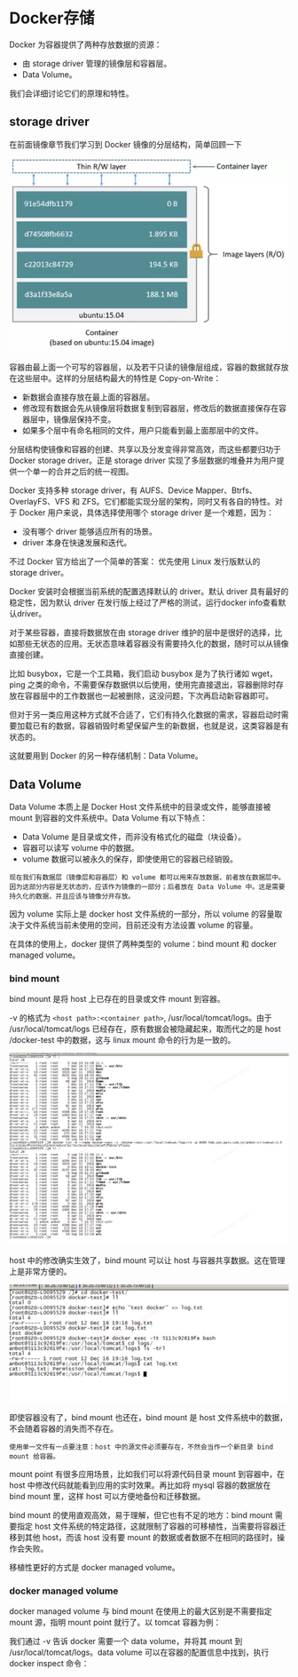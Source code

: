 # Docker存储

Docker 为容器提供了两种存放数据的资源：

- 由 storage driver 管理的镜像层和容器层。
- Data Volume。

我们会详细讨论它们的原理和特性。

## storage driver

在前面镜像章节我们学习到 Docker 镜像的分层结构，简单回顾一下

![host网络](/assets/Docker分层结构.webp)

容器由最上面一个可写的容器层，以及若干只读的镜像层组成，容器的数据就存放在这些层中。这样的分层结构最大的特性是 Copy-on-Write：

- 新数据会直接存放在最上面的容器层。
- 修改现有数据会先从镜像层将数据复制到容器层，修改后的数据直接保存在容器层中，镜像层保持不变。
- 如果多个层中有命名相同的文件，用户只能看到最上面那层中的文件。

分层结构使镜像和容器的创建、共享以及分发变得非常高效，而这些都要归功于 Docker storage driver。正是 storage driver 实现了多层数据的堆叠并为用户提供一个单一的合并之后的统一视图。

Docker 支持多种 storage driver，有 AUFS、Device Mapper、Btrfs、OverlayFS、VFS 和 ZFS。它们都能实现分层的架构，同时又有各自的特性。对于 Docker 用户来说，具体选择使用哪个 storage driver 是一个难题，因为：

- 没有哪个 driver 能够适应所有的场景。
- driver 本身在快速发展和迭代。

不过 Docker 官方给出了一个简单的答案：
优先使用 Linux 发行版默认的 storage driver。

Docker 安装时会根据当前系统的配置选择默认的 driver。默认 driver 具有最好的稳定性，因为默认 driver 在发行版上经过了严格的测试，运行docker info查看默认driver。


对于某些容器，直接将数据放在由 storage driver 维护的层中是很好的选择，比如那些无状态的应用。无状态意味着容器没有需要持久化的数据，随时可以从镜像直接创建。

比如 busybox，它是一个工具箱，我们启动 busybox 是为了执行诸如 wget，ping 之类的命令，不需要保存数据供以后使用，使用完直接退出，容器删除时存放在容器层中的工作数据也一起被删除，这没问题，下次再启动新容器即可。

但对于另一类应用这种方式就不合适了，它们有持久化数据的需求，容器启动时需要加载已有的数据，容器销毁时希望保留产生的新数据，也就是说，这类容器是有状态的。

这就要用到 Docker 的另一种存储机制：Data Volume。

## Data Volume

Data Volume 本质上是 Docker Host 文件系统中的目录或文件，能够直接被 mount 到容器的文件系统中。Data Volume 有以下特点：

- Data Volume 是目录或文件，而非没有格式化的磁盘（块设备）。
- 容器可以读写 volume 中的数据。
- volume 数据可以被永久的保存，即使使用它的容器已经销毁。

`现在我们有数据层（镜像层和容器层）和 volume 都可以用来存放数据，前者放在数据层中。因为这部分内容是无状态的，应该作为镜像的一部分；后者放在 Data Volume 中。这是需要持久化的数据，并且应该与镜像分开存放。`

因为 volume 实际上是 docker host 文件系统的一部分，所以 volume 的容量取决于文件系统当前未使用的空间，目前还没有方法设置 volume 的容量。

在具体的使用上，docker 提供了两种类型的 volume：bind mount 和 docker managed volume。

### bind mount

bind mount 是将 host 上已存在的目录或文件 mount 到容器。

-v 的格式为 `<host path>:<container path>`, /usr/local/tomcat/logs。由于 /usr/local/tomcat/logs 已经存在，原有数据会被隐藏起来，取而代之的是 host /docker-test 中的数据，这与 linux mount 命令的行为是一致的。

![datavolume-1](/assets/datavolume-1.PNG)

host 中的修改确实生效了，bind mount 可以让 host 与容器共享数据。这在管理上是非常方便的。

![datavolume-1](/assets/datavolume-2.PNG)

即使容器没有了，bind mount 也还在，bind mount 是 host 文件系统中的数据，不会随着容器的消失而不存在。

`使用单一文件有一点要注意：host 中的源文件必须要存在，不然会当作一个新目录 bind mount 给容器。`

mount point 有很多应用场景，比如我们可以将源代码目录 mount 到容器中，在 host 中修改代码就能看到应用的实时效果。再比如将 mysql 容器的数据放在 bind mount 里，这样 host 可以方便地备份和迁移数据。

bind mount 的使用直观高效，易于理解，但它也有不足的地方：bind mount 需要指定 host 文件系统的特定路径，这就限制了容器的可移植性，当需要将容器迁移到其他 host，而该 host 没有要 mount 的数据或者数据不在相同的路径时，操作会失败。

移植性更好的方式是 docker managed volume。

### docker managed volume

docker managed volume 与 bind mount 在使用上的最大区别是不需要指定 mount 源，指明 mount point 就行了。以 tomcat 容器为例：

我们通过 -v 告诉 docker 需要一个 data volume，并将其 mount 到 /usr/local/tomcat/logs。data volume 可以在容器的配置信息中找到，执行 docker inspect 命令：